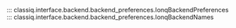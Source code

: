 ::: classiq.interface.backend.backend_preferences.IonqBackendPreferences
::: classiq.interface.backend.backend_preferences.IonqBackendNames
